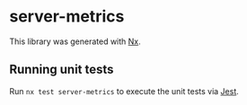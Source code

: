 # server-metrics

This library was generated with [Nx](https://nx.dev).

## Running unit tests

Run `nx test server-metrics` to execute the unit tests via [Jest](https://jestjs.io).
